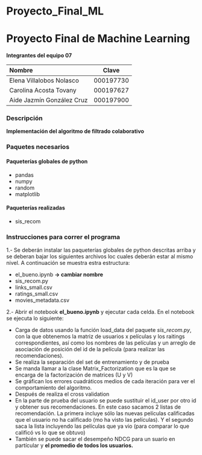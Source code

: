 # Proyecto_Final_ML
# Proyecto Final de Machine Learning

**Integrantes del equipo 07**

| Nombre | Clave |
| :------- | :------: |
|Elena Villalobos Nolasco|000197730|
|Carolina Acosta Tovany|000197627|
|Aide Jazmín González Cruz|000197900|

### Descripción

**Implementación del algoritmo de filtrado colaborativo**

### Paquetes necesarios

#### Paqueterías globales de python

- pandas
- numpy
- random
- matplotlib

#### Paqueterías realizadas

- sis_recom


### Instrucciones para correr el programa

1.- Se deberán instalar las paqueterías globales de python descritas arriba y se deberan bajar los siguientes archivos loc cuales deberán estar al mismo nivel. A continuación se muestra estra estructura:

- el_bueno.ipynb **-> cambiar nombre**
- sis_recom.py
- links_small.csv
- ratings_small.csv
- movies_metadata.csv

2.- Abrir el notebook **el_bueno.ipynb** y ejecutar cada celda. En el notebook se ejecuta lo siguiente:

- Carga de datos usando la función load_data del paquete *sis_recom.py*, con la que obtenemos la matriz de usuarios x películas y los raitings correspondientes, así como los nombres de las películas y un arreglo de asociación de posición del id de la película (para realizar las recomendaciones).
- Se realiza la separación del set de entrenamiento y de prueba
- Se manda llamar a la clase Matrix_Factorization que es la que se encarga de la factorización de matrices (U y V)
- Se gráfican los errores cuadráticos medios de cada iteración para ver el comportamiento del algoritmo.
- Después de realiza el cross validation
- En la parte de prueba del usuario se puede sustituir el id_user por otro id y obtener sus recomendaciones. En este caso sacamos 2 listas de recomendación. La primera incluye sólo las nuevas películas calificadas que el usuario no ha calificado (mo ha visto las películas). Y el segundo saca la lista incluyendo las películas que ya vio (para comparar lo que calificó vs lo que se obtuvo)
- También se puede sacar el desempeño NDCG para un suario en partícular y **el promedio de todos los usuarios.**


